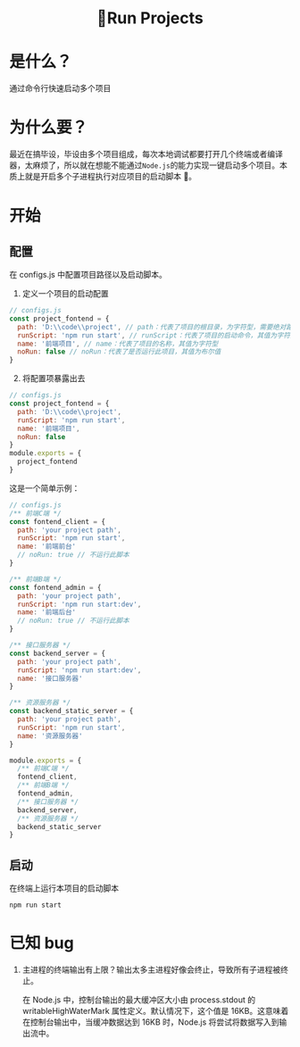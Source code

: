 <h1 style="text-align:center">🚀Run Projects</h1>

# 是什么？

通过命令行快速启动多个项目

# 为什么要？

最近在搞毕设，毕设由多个项目组成，每次本地调试都要打开几个终端或者编译器，太麻烦了，所以就在想能不能通过`Node.js`的能力实现一键启动多个项目。本质上就是开启多个子进程执行对应项目的启动脚本 🤣。

# 开始

## 配置

在 configs.js 中配置项目路径以及启动脚本。

1. 定义一个项目的启动配置

```js
// configs.js
const project_fontend = {
  path: 'D:\\code\\project', // path：代表了项目的根目录，为字符型，需要绝对路径
  runScript: 'npm run start', // runScript：代表了项目的启动命令，其值为字符型
  name: '前端项目', // name：代表了项目的名称，其值为字符型
  noRun: false // noRun：代表了是否运行此项目，其值为布尔值
}
```

2. 将配置项暴露出去

```js
// configs.js
const project_fontend = {
  path: 'D:\\code\\project',
  runScript: 'npm run start',
  name: '前端项目',
  noRun: false
}
module.exports = {
  project_fontend
}
```

这是一个简单示例：

```js
// configs.js
/** 前端C端 */
const fontend_client = {
  path: 'your project path',
  runScript: 'npm run start',
  name: '前端前台'
  // noRun: true // 不运行此脚本
}

/** 前端B端 */
const fontend_admin = {
  path: 'your project path',
  runScript: 'npm run start:dev',
  name: '前端后台'
  // noRun: true // 不运行此脚本
}

/** 接口服务器 */
const backend_server = {
  path: 'your project path',
  runScript: 'npm run start:dev',
  name: '接口服务器'
}

/** 资源服务器 */
const backend_static_server = {
  path: 'your project path',
  runScript: 'npm run start',
  name: '资源服务器'
}

module.exports = {
  /** 前端C端 */
  fontend_client,
  /** 前端B端 */
  fontend_admin,
  /** 接口服务器 */
  backend_server,
  /** 资源服务器 */
  backend_static_server
}
```

## 启动

在终端上运行本项目的启动脚本

```shell
npm run start
```

# 已知 bug

1. 主进程的终端输出有上限？输出太多主进程好像会终止，导致所有子进程被终止。

   在 Node.js 中，控制台输出的最大缓冲区大小由 process.stdout 的 writableHighWaterMark 属性定义。默认情况下，这个值是 16KB。这意味着在控制台输出中，当缓冲数据达到 16KB 时，Node.js 将尝试将数据写入到输出流中。
